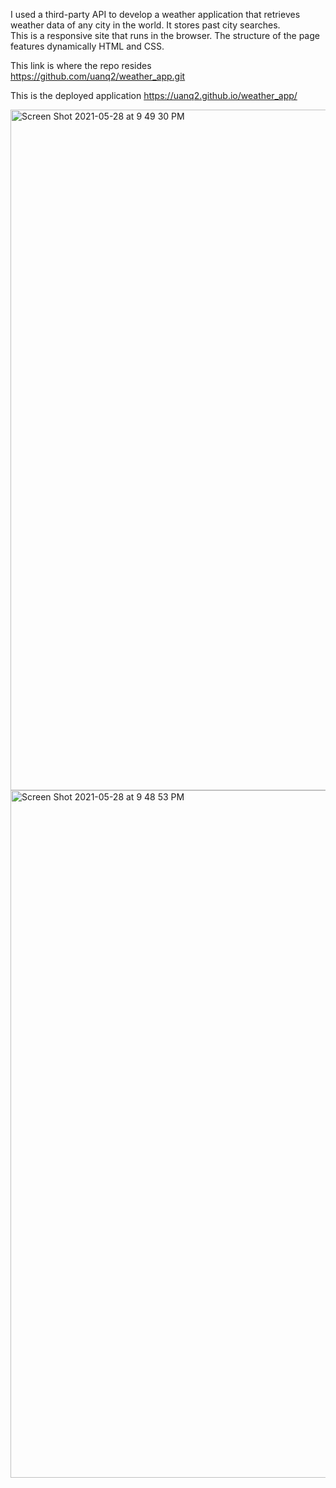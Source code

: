 I used a third-party API to develop a weather application that retrieves weather data of any city in the world. It stores past city searches.  
This is a responsive site that runs in the browser. The structure of the page features dynamically HTML and CSS.

This link is where the repo resides https://github.com/uanq2/weather_app.git

This is the deployed application https://uanq2.github.io/weather_app/

<img width="1089" alt="Screen Shot 2021-05-28 at 9 49 30 PM" src="https://user-images.githubusercontent.com/68913478/120056170-2cdac580-c000-11eb-8a75-774312312efe.png">
<img width="1100" alt="Screen Shot 2021-05-28 at 9 48 53 PM" src="https://user-images.githubusercontent.com/68913478/120056179-3106e300-c000-11eb-99b9-90b9daeabae2.png">

